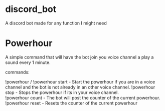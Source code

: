 # discord_bot
A discord bot made for any function I might need

# Powerhour

A simple command that will have the bot join you voice channel a play a sound every 1 minute.

commands:

!powerhour / !powerhour start - Start the powerhour if you are in a voice channel and the bot is not already in an other voice channel.
!powerhour stop - Stops the powerhour if its in your voice channel.  
!powerhour count - The bot will post the counter of the current powerhour.
!powerhour reset - Resets the counter of the current powerhour

